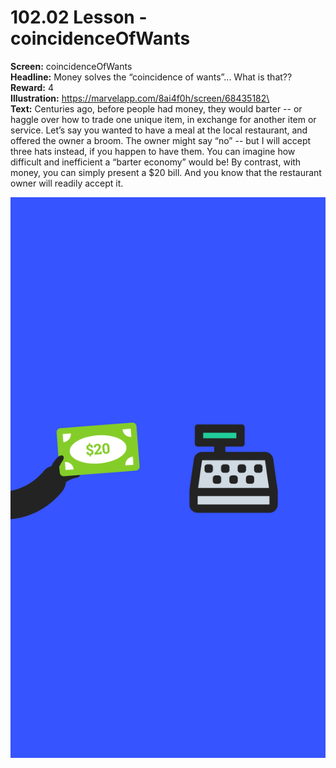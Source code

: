 # 102.02 Lesson - coincidenceOfWants

**Screen:** coincidenceOfWants\
**Headline:** Money solves the “coincidence of wants”... What is that??\
**Reward:** 4\
**Illustration:** https://marvelapp.com/8ai4f0h/screen/68435182\
\
**Text:** Centuries ago, before people had money, they would barter -- or haggle over how to trade one unique item, in exchange for another item or service. Let’s say you wanted to have a meal at the local restaurant, and offered the owner a broom. The owner might say “no” -- but I will accept three hats instead, if you happen to have them. You can imagine how difficult and inefficient a “barter economy” would be! By contrast, with money, you can simply present a $20 bill. And you know that the restaurant owner will readily accept it.

![](<../.gitbook/assets/image (23).png>)

